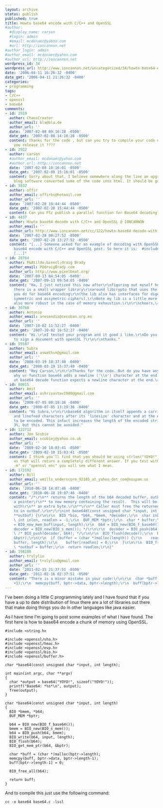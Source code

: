 ```yaml
---
layout: archive
status: publish
published: true
title: Howto base64 encode with C/C++ and OpenSSL
#author:
  #display_name: carson
  #login: admin
  #email: mcdonaec@yahoo.com
  #url: http://ioncannon.net
#author_login: admin
#author_email: mcdonaec@yahoo.com
#author_url: http://ioncannon.net
wordpress_id: 34
wordpress_url: http://www.ioncannon.net/uncategorized/34/howto-base64-encode-with-cc-and-openssl/
date: '2006-04-11 16:26:32 -0400'
date_gmt: '2006-04-11 21:26:32 -0400'
categories:
- programming
tags:
- C/C++
- openssl
- base64
comments:
- id: 2919
  author: ChaosCreator
  author_email: bla@bla.de
  author_url: ''
  date: '2007-02-08 09:16:28 -0500'
  date_gmt: '2007-02-08 14:16:28 -0500'
  content: thanks for the code , but can you try to compile your code next time before
    you release it ????
- id: 2922
  author: carson
  #author_email: mcdonaec@yahoo.com
  #author_url: http://ioncannon.net
  date: '2007-02-08 10:16:01 -0500'
  date_gmt: '2007-02-08 15:16:01 -0500'
  content: Sorry about that. I believe somewhere along the line an upgrade to the
    blog software converted some of the code into html. It should be good now.
- id: 3832
  author: offir
  author_email: offirbs@hotmail.com
  author_url: ''
  date: '2007-02-20 10:44:44 -0500'
  date_gmt: '2007-02-20 15:44:44 -0500'
  content: Can you Plz publish a parallel function for Base64 decoding?
- id: 4437
  author: Howto base64 decode with C/C++ and OpenSSL @ IONCANNON
  author_email: ''
  author_url: http://www.ioncannon.net/cc/122/howto-base64-decode-with-cc-and-openssl/
  date: '2007-02-28 08:27:52 -0500'
  date_gmt: '2007-02-28 13:27:52 -0500'
  content: "[...] Someone asked for an example of decoding with OpenSSL on the Howto
    base64 encode with C/C++ and OpenSSL post. So here it is:  #include <string.h>
    [...]"
- id: 28764
  author: P&Atilde;&iexcl;draig Brady
  author_email: P@draigBrady.com
  author_url: http://www.pixelbeat.org/
  date: '2007-09-13 04:54:05 -0400'
  date_gmt: '2007-09-13 09:54:05 -0400'
  content: "Ha, I just noticed this now after\r\nfiguring out myself how to do it:\r\n\r\nhttp://www.pixelbeat.org/programming/lib_crypto.html\r\n\r\nReferenced
    there is a small wrapper library\r\naround libcrypto that uses the same\r\nmethod
    you do for base64 encoding\r\n(the lib also has interfaces for digests,\r\nand
    symmetric and assymetric ciphers).\r\nNote my lib is a little more generalised,\r\nand
    also more robust in the case of memory exhaustion.\r\n\r\ncheers,\r\nP&Atilde;&iexcl;draig."
- id: 30768
  author: Antonio
  author_email: aresendiz@cecoban.org.mx
  author_url: ''
  date: '2007-10-02 11:52:27 -0400'
  date_gmt: '2007-10-02 16:52:27 -0400'
  content: "Hi.\r\nI tested your program and it good i like.\r\nDo you have one example
    to sign a document with openSSL ?\r\n\r\nthanks."
- id: 59187
  author: Subra
  author_email: aswathsn@gmail.com
  author_url: ''
  date: '2008-03-19 10:37:40 -0400'
  date_gmt: '2008-03-19 15:37:40 -0400'
  content: "Hey Carson,\r\n\r\nThanks for the code. But do you have any idea as to
    why ur function base64 adds a newline ('\\n') character at the end of the string.\r\n\r\nSimilarly,
    ut base64 decode function expects a newline character at the end.\r\n\r\nThanks"
- id: 80015
  author: Amit
  author_email: ashrivastav1980@gmail.com
  author_url: ''
  date: '2008-07-05 08:19:36 -0400'
  date_gmt: '2008-07-05 13:19:36 -0400'
  content: "Hi Subra,\r\n\r\nbase64 algorithm in itself appends a carriage return
    and linefeed characters after its 'linesize' character and at the end of the test
    to be encoded. This infact increases the length of the encoded string by about
    3%, but this cannot be avoided."
- id: 122712
  author: Jon Scobie
  author_email: scobiej@yahoo.co.uk
  author_url: ''
  date: '2009-02-10 10:03:41 -0500'
  date_gmt: '2009-02-10 15:03:41 -0500'
  content: I think you'll find that you should be using strlen("YOYO!") not sizeof
    as that will return a completely different answer. If you test with "uuencode
    -m" or "openssl enc" you will see what I mean.
- id: 172192
  author: Bill
  author_email: wmills_underscore_92105_at_yahoo_dot_com@nospam.us
  author_url: ''
  date: '2010-06-18 14:07:46 -0400'
  date_gmt: '2010-06-18 19:07:46 -0400'
  content: "/*\r\n** returns the length of the b64 decoded buffer, outbuf is set to
    a pointer\r\n** to new memory containing the result.  This will be null terminated
    with\r\n** an extra byte.\r\n**\r\n** Caller must free the returned string pointed
    to in outbuf.\r\n*/\r\nint base64d(const unsigned char *input, int length, char
    **outbuf) {\r\n\r\n  BIO *bio, *b64, *bmem, *decoder;\r\n  char inbuf[512];\r\n
    \ int inlen, readlen = -1;\r\n  BUF_MEM *bptr;\r\n  char * buffer;\r\n\r\n  bmem
    = BIO_new_mem_buf(input, length);\r\n  b64 = BIO_new(BIO_f_base64());\r\n  /*
    decoder = BIO_new(BIO_s_mem()); */\r\n\r\n  decoder = BIO_push(b64, bmem);\r\n
    \ /* BIO_push(decoder, b64); */\r\n\r\n  BIO_flush(decoder);\r\n  BIO_get_mem_ptr(decoder,
    &bptr);\r\n\r\n  if (buffer = (char *)malloc(length)) {\r\n    readlen = BIO_read(decoder,
    buffer, length);\r\n    buffer[readlen] = 0;\r\n  }\r\n\r\n  BIO_free_all(decoder);\r\n\r\n
    \ *outbuf = buffer;\r\n  return readlen;\r\n}"
- id: 198180
  author: trulyliu
  author_email: trulyliu@gmail.com
  author_url: ''
  date: '2011-02-15 21:37:51 -0500'
  date_gmt: '2011-02-16 02:37:51 -0500'
  content: "There is a minor mistake in your code:\r\n\r\n  char *buff = (char *)malloc(bptr->length
    +1);\r\n  memcpy(buff, bptr->data, bptr->length);\r\n  buff[bptr->length] = 0;"
---
```

I've been doing a little C programming lately and I have found that if you have a up to date distribution of linux there are a lot of libraries out there that make doing things you do in other languages like java easier. 


As I have time I'm going to post some examples of what I have found. The first here is how to base64 encode a chunk of memory using OpenSSL.

<a></a>

```
#include <string.h>

#include <openssl/sha.h>
#include <openssl/hmac.h>
#include <openssl/evp.h>
#include <openssl/bio.h>
#include <openssl/buffer.h>

char *base64(const unsigned char *input, int length);

int main(int argc, char **argv)
{
  char *output = base64("YOYO!", sizeof("YOYO!"));
  printf("Base64: *%s*\n", output);
  free(output);
}

char *base64(const unsigned char *input, int length)
{
  BIO *bmem, *b64;
  BUF_MEM *bptr;

  b64 = BIO_new(BIO_f_base64());
  bmem = BIO_new(BIO_s_mem());
  b64 = BIO_push(b64, bmem);
  BIO_write(b64, input, length);
  BIO_flush(b64);
  BIO_get_mem_ptr(b64, &bptr);

  char *buff = (char *)malloc(bptr->length);
  memcpy(buff, bptr->data, bptr->length-1);
  buff[bptr->length-1] = 0;

  BIO_free_all(b64);

  return buff;
}
```
And to compile this just use the following command:

```
cc -o base64 base64.c -lssl
```
